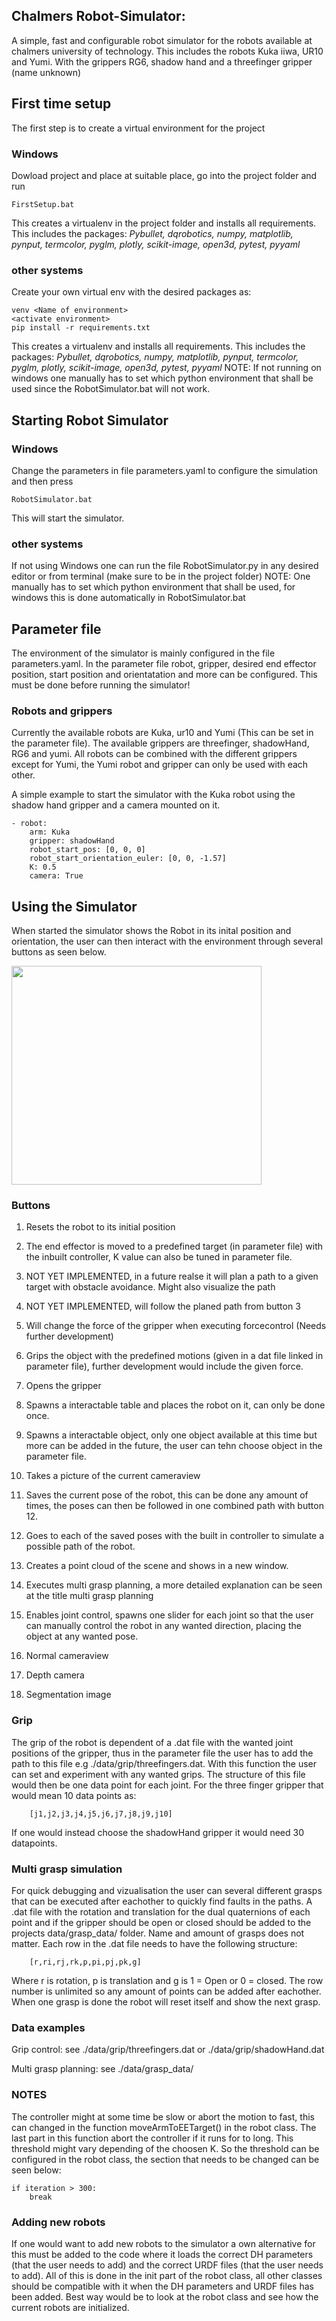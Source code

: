 ## Chalmers Robot-Simulator:
A simple, fast and configurable robot simulator for the robots available at chalmers university of technology.
This includes the robots Kuka iiwa, UR10 and Yumi. With the grippers RG6, shadow hand and a threefinger gripper (name unknown)

## First time setup 
The first step is to create a virtual environment for the project

### Windows
Dowload project and place at suitable place, go into the project folder and run
```
FirstSetup.bat
```
This creates a virtualenv in the project folder and installs all requirements.
This includes the packages:
*Pybullet, dqrobotics, numpy, matplotlib, pynput, termcolor, pyglm, plotly, scikit-image, open3d, pytest, pyyaml*

###  other systems
Create your own virtual env with the desired packages as:
```
venv <Name of environment>
<activate environment>
pip install -r requirements.txt
```
This creates a virtualenv and installs all requirements.
This includes the packages:
*Pybullet, dqrobotics, numpy, matplotlib, pynput, termcolor, pyglm, plotly, scikit-image, open3d, pytest, pyyaml*
NOTE: If not running on windows one manually has to set which python environment that shall be used since the RobotSimulator.bat will not work.


## Starting Robot Simulator

### Windows
Change the parameters in file parameters.yaml to configure the simulation and then press
```
RobotSimulator.bat
```
This will start the simulator.

### other systems
If not using Windows one can run the file RobotSimulator.py in any desired editor or from terminal (make sure to be in the project folder)
NOTE: One manually has to set which python environment that shall be used, for windows this is done automatically in RobotSimulator.bat

## Parameter file
The environment of the simulator is mainly configured in the file parameters.yaml. In the parameter file robot, gripper, desired end effector position, start position and orientatation and more can be configured. This must be done before running the simulator! 

### Robots and grippers
Currently the available robots are Kuka, ur10 and Yumi (This can be set in the parameter file). The available grippers are threefinger, shadowHand, RG6 and yumi.
All robots can be combined with the different grippers except for Yumi, the Yumi robot and gripper can only be used with each other.

A simple example to start the simulator with the Kuka robot using the shadow hand gripper and a camera mounted on it.
```
- robot:
    arm: Kuka
    gripper: shadowHand
    robot_start_pos: [0, 0, 0]
    robot_start_orientation_euler: [0, 0, -1.57]
    K: 0.5
    camera: True
```

## Using the Simulator
When started the simulator shows the Robot in its inital position and orientation, the user can then interact with the environment through several buttons as seen below.

<img src=images/Simulator_buttons.png width="400" height="350"/>

### Buttons
1. Resets the robot to its initial position
2. The end effector is moved to a predefined target (in parameter file) with the inbuilt controller, K value can also be tuned in parameter file.
3. NOT YET IMPLEMENTED, in a future realse it will plan a path to a given target with obstacle avoidance. Might also visualize the path
4. NOT YET IMPLEMENTED, will follow the planed path from button 3
5. Will change the force of the gripper when executing forcecontrol (Needs further development)
6. Grips the object with the predefined motions (given in a dat file linked in parameter file), further development would include the given force.
7. Opens the gripper
8. Spawns a interactable table and places the robot on it, can only be done once.
9. Spawns a interactable object, only one object available at this time but more can be added in the future, the user can tehn choose object in the parameter file.
10. Takes a picture of the current cameraview
11. Saves the current pose of the robot, this can be done any amount of times, the poses can then be followed in one combined path with button 12.  
12. Goes to each of the saved poses with the built in controller to simulate a possible path of the robot.
13. Creates a point cloud of the scene and shows in a new window.
14. Executes multi grasp planning, a more detailed explanation can be seen at the title multi grasp planning
15. Enables joint control, spawns one slider for each joint so that the user can manually control the robot in any wanted direction, placing the object at any wanted pose.

16. Normal cameraview
17. Depth camera
18. Segmentation image

### Grip
The grip of the robot is dependent of a .dat file with the wanted joint positions of the gripper, thus in the parameter file the user has to add the path to this file e.g 
./data/grip/threefingers.dat. With this function the user can set and experiment with any wanted grips. 
The structure of this file would then be one data point for each joint. For the three finger gripper that would mean 10 data points as:
```
    [j1,j2,j3,j4,j5,j6,j7,j8,j9,j10]
```
If one would instead choose the shadowHand gripper it would need 30 datapoints.

### Multi grasp simulation
For quick debugging and vizualisation the user can several different grasps that can be executed after eachother to quickly find faults in the paths. A .dat file with the rotation and translation for the dual quaternions of each point and if the gripper should be open or closed should be added to the projects data/grasp_data/ folder. Name and amount of grasps does not matter. Each row in the .dat file needs to have the following structure:
```
    [r,ri,rj,rk,p,pi,pj,pk,g]
```
Where r is rotation, p is translation and g is 1 = Open or 0 = closed. The row number is unlimited so any amount of points can be added after eachother. When one grasp is done the robot will reset itself and show the next grasp.

### Data examples
Grip control: see ./data/grip/threefingers.dat or ./data/grip/shadowHand.dat

Multi grasp planning: see ./data/grasp_data/

### NOTES
The controller might at some time be slow or abort the motion to fast, this can changed in the function moveArmToEETarget() in the robot class. The last part in this function abort the controller if it runs for to long. This threshold might vary depending of the choosen K. So the threshold can be configured in the robot class, the section that needs to be changed can be seen below: 
```
if iteration > 300:
    break
```
### Adding new robots
If one would want to add new robots to the simulator a own alternative for this must be added to the code where it loads the correct DH parameters (that the user needs to add) and the correct URDF files (that the user needs to add). All of this is done in the init part of the robot class, all other classes should be compatible with it when the DH parameters and URDF files has been added. Best way would be to look at the robot class and see how the current robots are initialized.

